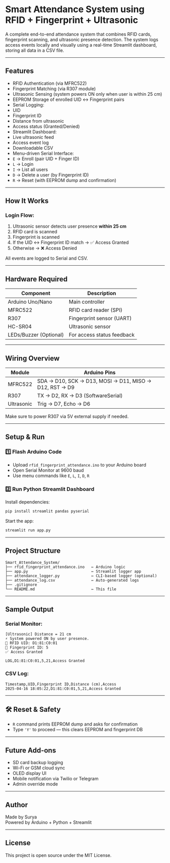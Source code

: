 #  Smart Attendance System using RFID + Fingerprint + Ultrasonic

A complete end-to-end attendance system that combines RFID cards, fingerprint scanning, and ultrasonic presence detection. The system logs access events locally and visually using a real-time Streamlit dashboard, storing all data in a CSV file.

---

##  Features

-  RFID Authentication (via MFRC522)
-  Fingerprint Matching (via R307 module)
-  Ultrasonic Sensing (system powers ON only when user is within 25 cm)
-  EEPROM Storage of enrolled UID ↔ Fingerprint pairs
-  Serial Logging:
  - UID
  - Fingerprint ID
  - Distance from ultrasonic
  - Access status (Granted/Denied)
-  Streamlit Dashboard:
  - Live ultrasonic feed
  - Access event log
  - Downloadable CSV
-  Menu-driven Serial Interface:
  - `E` → Enroll (pair UID + Finger ID)
  - `L` → Login
  - `I` → List all users
  - `D` → Delete a user (by Fingerprint ID)
  - `R` → Reset (with EEPROM dump and confirmation)

---

##  How It Works

###  Login Flow:

1. Ultrasonic sensor detects user presence **within 25 cm**
2. RFID card is scanned
3. Fingerprint is scanned
4. If the UID ↔ Fingerprint ID match → ✅ Access Granted
5. Otherwise → ❌ Access Denied

All events are logged to Serial and CSV.

---

##  Hardware Required

| Component             | Description                     |
|----------------------|---------------------------------|
| Arduino Uno/Nano     | Main controller                 |
| MFRC522              | RFID card reader (SPI)          |
| R307                 | Fingerprint sensor (UART)       |
| HC-SR04              | Ultrasonic sensor               |
| LEDs/Buzzer (Optional) | For access status feedback    |

---

##  Wiring Overview

| Module       | Arduino Pins            |
|--------------|--------------------------|
| MFRC522      | SDA → D10, SCK → D13, MOSI → D11, MISO → D12, RST → D9 |
| R307         | TX → D2, RX → D3 (SoftwareSerial) |
| Ultrasonic   | Trig → D7, Echo → D6     |

Make sure to power R307 via 5V external supply if needed.

---

##  Setup & Run

### 1️⃣ Flash Arduino Code

- Upload `rfid_fingerprint_attendance.ino` to your Arduino board
- Open Serial Monitor at 9600 baud
- Use menu commands like `E`, `L`, `I`, `D`, `R`

### 2️⃣ Run Python Streamlit Dashboard

Install dependencies:
```bash
pip install streamlit pandas pyserial
```

Start the app:
```bash
streamlit run app.py
```

---

##  Project Structure

```
Smart_Attendance_System/
├── rfid_fingerprint_attendance.ino   ← Arduino logic
├── app.py                            ← Streamlit logger app
├── attendance_logger.py              ← CLI-based logger (optional)
├── attendance_log.csv                ← Auto-generated logs
├── .gitignore
└── README.md                         ← This file
```

---

##  Sample Output

###  Serial Monitor:
```
[Ultrasonic] Distance = 21 cm
⚡ System powered ON by user presence.
📇 RFID UID: D1:81:C0:01
🔐 Fingerprint ID: 5
✅ Access Granted

LOG,D1:81:C0:01,5,21,Access Granted
```

###  CSV Log:
```
Timestamp,UID,Fingerprint ID,Distance (cm),Access
2025-04-16 18:05:22,D1:81:C0:01,5,21,Access Granted
```

---

## 🛠 Reset & Safety

- `R` command prints EEPROM dump and asks for confirmation
- Type `'Y'` to proceed — this clears EEPROM and fingerprint DB

---

##  Future Add-ons

- SD card backup logging
- Wi-Fi or GSM cloud sync
- OLED display UI
- Mobile notification via Twilio or Telegram
- Admin override mode

---

##  Author

Made by Surya  
Powered by Arduino + Python + Streamlit

---

##  License

This project is open source under the MIT License.
